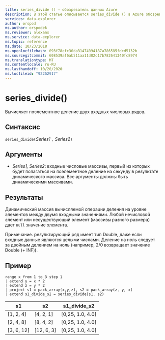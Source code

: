 ```yaml
---
title: series_divide () — обозреватель данных Azure
description: В этой статье описывается series_divide () в Azure обозреватель данных.
services: data-explorer
author: orspod
ms.author: orspodek
ms.reviewer: alexans
ms.service: data-explorer
ms.topic: reference
ms.date: 10/23/2018
ms.openlocfilehash: 093f78cfc30da31474094187a786585fdcd5132b
ms.sourcegitcommit: 608539af6ab511aa11d82c17b782641340fc8974
ms.translationtype: MT
ms.contentlocale: ru-RU
ms.lasthandoff: 10/20/2020
ms.locfileid: "92252917"
---
```

# <a name="series_divide"></a>series_divide()

Вычисляет поэлементное деление двух входных числовых рядов.

## <a name="syntax"></a>Синтаксис

`series_divide(`*Series1* `,` *Series2*`)`

## <a name="arguments"></a>Аргументы

* *Series1, Series2*: входные числовые массивы, первый из которых будет полагаться на поэлементное деление на секунду в результате динамического массива. Все аргументы должны быть динамическими массивами. 

## <a name="returns"></a>Результаты

Динамический массив вычисляемой операции деления на уровне элементов между двумя входными значениями. Любой нечисловой элемент или несуществующий элемент (массивы разного размера) дает `null` значение элемента.

Примечание. результирующий ряд имеет тип Double, даже если входные данные являются целыми числами. Деление на ноль следует за двойным делением на ноль (например, 2/0 возвращает значение Double (+ INF)).

## <a name="example"></a>Пример

<!-- csl: https://help.kusto.windows.net:443/Samples -->
```kusto
range x from 1 to 3 step 1
| extend y = x * 2
| extend z = y * 2
| project s1 = pack_array(x,y,z), s2 = pack_array(z, y, x)
| extend s1_divide_s2 = series_divide(s1, s2)
```

|s1         |s2|        s1_divide_s2|
|---|---|---|
|[1, 2, 4]    |[4, 2, 1]|   [0,25, 1.0, 4.0]|
|[2, 4, 8]    |[8, 4, 2]|   [0,25, 1.0, 4.0]|
|[3, 6, 12]   |[12, 6, 3]|  [0,25, 1.0, 4.0]|
